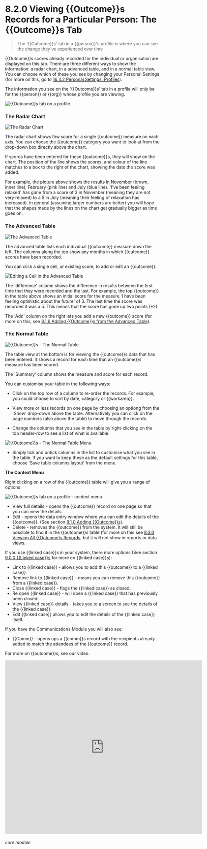 # 8.2.0 Viewing {{Outcome}}s Records for a Particular Person: The {{Outcome}}s Tab

> The '{{Outcome}}s' tab in a {{person}}'s profile is where you can see the change they've experienced over time 


{{Outcome}}s scores already recorded for the individual or organisation are displayed on this tab. There are three different ways to show the information: a radar chart, in a advanced table, and in a normal table view. You can choose which of these you see by changing your Personal Settings (for more on this, go to [16.4.2 Personal Settings: Profiles](/help/index/p/16.4.2)).

The information you see on the '{{Outcome}}s' tab in a profile will only be for the {{person}} or {{org}} whose profile you are viewing.

![{{Outcome}}s tab on a profile](50a.png)

### The Radar Chart

![The Radar Chart](8.2.0a.png)

The radar chart shows thw score for a single {{outcome}} measure on each axis. You can choose the {{outcome}} category you want to look at from the drop-down box directly above the chart. 

If scores have been entered for these {{outcome}}s, they will show on the chart. The position of the line shows the scores, and colour of the line matches to a box to the right of the chart, showing the date the score was added.

For example, the picture above shows the results in November (brown, inner line); February (pink line) and July (blue line). 'I've been feeling relaxed' has gone from a score of 3 in November (meaning they are not very relaxed) to a 5 in July (meaning their feeling of relaxation has increased). In general (assuming larger numbers are better) you will hope that the shapes made by the lines on the chart get gradually bigger as time goes on.

### The Advanced Table 

![The Advanced Table](8.2.0b.png)

The advanced table lists each individual {{outcome}} measure down the left. The columns along the top show any months in which {{outcome}} scores have been recorded. 

You can click a single cell, or existing score, to add or edit an {{outcome}}. 

![Editing a Cell in the Advanced Table](8.2.0c.png)

The 'difference' column shows the difference in results between the first time that they were recorded and the last. For example, the top {{outcome}} in the table above shows an initial score for the measure 'I have been feeling optimistic about the future' of 3. The last time the score was recorded it was a 5. This means that the score has gone up two points (+2).

The 'Add' column on the right lets you add a new {{outcome}} score (for more on this, see [8.1.6 Adding {{Outcome}}s from the Advanced Table](/help/index/p/8.1.6)).

### The Normal Table

![{{Outcome}}s - The Normal Table](8.2.0d.png)

The table view at the bottom is for viewing the {{outcome}}s data that has been entered. It shows a record for each time that an {{outcome}}s measure has been scored. 

The 'Summary' column shows the measure and score for each record. 

You can customise your table in the following ways:

- Click on the top row of a column to re-order the records. For example, you could choose to sort by date, category or {{workarea}}. 

- View more or less records on one page by choosing an optiong from the 'Show' drop-down above the table. Alternatively you can click on the page numbers (also above the table) to move through the records.

- Change the columns that you see in the table by right-clicking on the top header-row to see a list of what is available.

![{{Outcome}}s - The Normal Table Menu](8.2.0e.png)

- Simply tick and untick columns in the list to customise what you see in the table. If you want to keep these as the default settings for this table, choose 'Save table columns layout' from the menu.

**The Context Menu**

Right clicking on a row of the {{outcome}} table will give you a range of options:

![{{Outcome}}s tab on a profile - context menu](50b.png)

- View full details - opens the {{outcome}} record on one page so that you can view the details.
- Edit - opens the data entry window where you can edit the details of the {{outcome}}. (See section [8.1.0  Adding {{Outcome}}s](/help/index/p/8.1.0)).
- Delete - removes the {{outcome}} from the system. It will still be possible to find it in the {{outcome}}s table (for more on this see [8.3.0 Viewing All {{Outcome}s Records](/help/index/p/8.3.0), but it will not show in reports or data views.

If you use {{linked case}}s in your system, there more options (See section [9.0.0  {{Linked case}}s](/help/index/p/9.0.0) for more on {{linked case}}s):

- Link to {{linked case}} - allows you to add this {{outcome}} to a {{linked case}}. 
- Remove link to {{linked case}} - means you can remove this {{outcome}} from a {{linked case}}.
- Close {{linked case}} - flags the {{linked case}} as closed.
- Re open {{linked case}} - will open a {{linked case}} that has previously been closed. 
- View {{linked case}} details - takes you to a screen to see the details of the {{linked case}}.
- Edit {{linked case}} allows you to edit the details of the {{linked case}} itself.

If you have the Communications Module you will also see:

- {{Comm}} - opens ups a {{comm}}s record with the recipients already added to match the attendees of the {{outcome}} record.

For more on {{outcome}}s, see our video.

<iframe src="https://player.vimeo.com/video/282332458" width="640" height="564" frameborder="0" allow="autoplay; fullscreen" allowfullscreen></iframe>
 
 
###### core module


